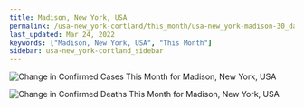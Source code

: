 ```yaml
---
title: Madison, New York, USA
permalink: /usa-new_york-cortland/this_month/usa-new_york-madison-30_days.html
last_updated: Mar 24, 2022
keywords: ["Madison, New York, USA", "This Month"]
sidebar: usa-new_york-cortland_sidebar
---
```


![Change in Confirmed Cases This Month for Madison, New York, USA](/covid_tracker/images/graphs/usa-new_york-madison-delta_confirmed-30_days_graph.png)

![Change in Confirmed Deaths This Month for Madison, New York, USA](/covid_tracker/images/graphs/usa-new_york-madison-delta_deaths-30_days_graph.png)
